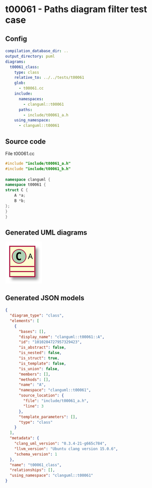 # t00061 - Paths diagram filter test case
## Config
```yaml
compilation_database_dir: ..
output_directory: puml
diagrams:
  t00061_class:
    type: class
    relative_to: ../../tests/t00061
    glob:
      - t00061.cc
    include:
      namespaces:
        - clanguml::t00061
      paths:
        - include/t00061_a.h
    using_namespace:
      - clanguml::t00061
```
## Source code
File t00061.cc
```cpp
#include "include/t00061_a.h"
#include "include/t00061_b.h"

namespace clanguml {
namespace t00061 {
struct C {
    A *a;
    B *b;
};
}
}
```
## Generated UML diagrams
![t00061_class](./t00061_class.svg "Paths diagram filter test case")
## Generated JSON models
```json
{
  "diagram_type": "class",
  "elements": [
    {
      "bases": [],
      "display_name": "clanguml::t00061::A",
      "id": "1010204727957329423",
      "is_abstract": false,
      "is_nested": false,
      "is_struct": true,
      "is_template": false,
      "is_union": false,
      "members": [],
      "methods": [],
      "name": "A",
      "namespace": "clanguml::t00061",
      "source_location": {
        "file": "include/t00061_a.h",
        "line": 3
      },
      "template_parameters": [],
      "type": "class"
    }
  ],
  "metadata": {
    "clang_uml_version": "0.3.4-21-g665c784",
    "llvm_version": "Ubuntu clang version 15.0.6",
    "schema_version": 1
  },
  "name": "t00061_class",
  "relationships": [],
  "using_namespace": "clanguml::t00061"
}
```
